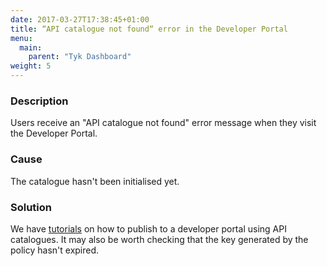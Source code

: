 ```yaml
---
date: 2017-03-27T17:38:45+01:00
title: “API catalogue not found“ error in the Developer Portal
menu:
  main:
    parent: "Tyk Dashboard"
weight: 5 
---
```


### Description

Users receive an "API catalogue not found" error message when they visit the Developer Portal.

### Cause

The catalogue hasn't been initialised yet.

### Solution

We have [tutorials](https://tyk.io/docs/tyk-developer-portal/tutorials/) on how to publish to a developer portal using API catalogues. It may also be worth checking that the key generated by the policy hasn't expired.